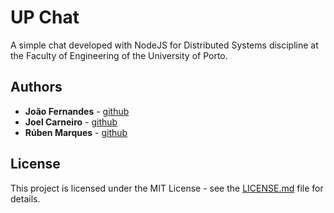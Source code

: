# UP Chat

A simple chat developed with NodeJS for Distributed Systems discipline at the Faculty of Engineering of the University of Porto.

## Authors

* **João Fernandes** - [github](https://github.com/ojoaofernandes)
* **Joel Carneiro** - [github](https://github.com/)
* **Rúben Marques** - [github](https://github.com/zabrn)

## License

This project is licensed under the MIT License - see the [LICENSE.md](LICENSE.md) file for details.
